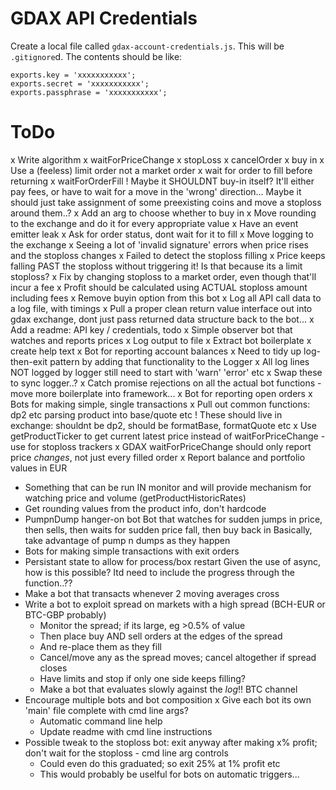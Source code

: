 # GDAX API Credentials
Create a local file called `gdax-account-credentials.js`. This will be `.gitignore`d. The contents should be like:
```
exports.key = 'xxxxxxxxxxx';
exports.secret = 'xxxxxxxxxxx';
exports.passphrase = 'xxxxxxxxxxx';
```

# ToDo

x Write algorithm
x waitForPriceChange
x stopLoss
x cancelOrder
x buy in
 x Use a (feeless) limit order not a market order
 x wait for order to fill before returning
 x waitForOrderFill
! Maybe it SHOULDNT buy-in itself? It'll either pay fees, or have to wait for a move in the 'wrong' direction...
   Maybe it should just take assignment of some preexisting coins and move a stoploss around them..?
 x Add an arg to choose whether to buy in
x Move rounding to the exchange and do it for every appropriate value
x Have an event emitter leak
 x Ask for order status, dont wait for it to fill
x Move logging to the exchange
x Seeing a lot of 'invalid signature' errors when price rises and the stoploss changes
x Failed to detect the stoploss filling
x Price keeps falling PAST the stoploss without triggering it! Is that because its a limit stoploss?
 x Fix by changing stoploss to a market order, even though that'll incur a fee
x Profit should be calculated using ACTUAL stoploss amount including fees
x Remove buyin option from this bot
x Log all API call data to a log file, with timings
x Pull a proper clean return value interface out into gdax exchange, dont just pass returned data structure back to the bot...
x Add a readme: API key / credentials, todo
x Simple observer bot that watches and reports prices
x Log output to file
x Extract bot boilerplate
x create help text
x Bot for reporting account balances
x Need to tidy up log-then-exit pattern by adding that functionality to the Logger
x All log lines NOT logged by logger still need to start with 'warn' 'error' etc
 x Swap these to sync logger..?
x Catch promise rejections on all the actual bot functions - move more boilerplate into framework...
x Bot for reporting open orders
x Bots for making simple, single transactions
x Pull out common functions: dp2 etc parsing product into base/quote etc ! These should live in exchange: shouldnt be dp2, should be formatBase, formatQuote etc
x Use getProductTicker to get current latest price instead of waitForPriceChange - use for stoploss trackers
x GDAX waitForPriceChange should only report price *changes*, not just every filled order
x Report balance and portfolio values in EUR
* Something that can be run IN monitor and will provide mechanism for watching price and volume (getProductHistoricRates)
* Get rounding values from the product info, don't hardcode
* PumpnDump hanger-on bot
 Bot that watches for sudden jumps in price, then sells, then waits for sudden price fall, then buy back in
 Basically, take advantage of pump n dumps as they happen
* Bots for making simple transactions with exit orders
* Persistant state to allow for process/box restart
 Given the use of async, how is this possible? Itd need to include the progress through the function..??
* Make a bot that transacts whenever 2 moving averages cross
* Write a bot to exploit spread on markets with a high spread (BCH-EUR or BTC-GBP probably)
  * Monitor the spread; if its large, eg >0.5% of value
  * Then place buy AND sell orders at the edges of the spread
  * And re-place them as they fill
  * Cancel/move any as the spread moves; cancel altogether if spread closes
  * Have limits and stop if only one side keeps filling?
  * Make a bot that evaluates slowly against the *log*!! BTC channel
* Encourage multiple bots and bot composition
  x Give each bot its own 'main' file complete with cmd line args?
  * Automatic command line help
  * Update readme with cmd line instructions
* Possible tweak to the stoploss bot: exit anyway after making x% profit; don't wait for the stoploss - cmd line arg controls
  * Could even do this graduated; so exit 25% at 1% profit etc
  * This would probably be uselful for bots on automatic triggers...
